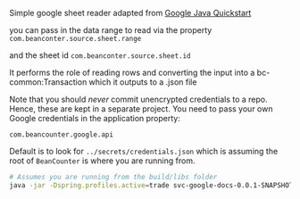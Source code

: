 Simple google sheet reader adapted from [Google Java Quickstart](https://developers.google.com/sheets/api/quickstart/java)

you can pass in the data range to read via the property 
    `com.beanconter.source.sheet.range` 
   
and the sheet id 
    `com.beanconter.source.sheet.id`
    
  
It performs the role of reading rows and converting the input into a bc-common:Transaction which it outputs to a .json file 


Note that you should _never_ commit unencrypted credentials to a repo.  Hence, these are kept in a separate project.  You need
to pass your own Google credentials in the application property:

```
com.beancounter.google.api 
```

Default is to look for `../secrets/credentials.json` which is assuming the root of `BeanCounter` is where you are running from.  

```bash
# Assumes you are running from the build/libs folder
java -jar -Dspring.profiles.active=trade svc-google-docs-0.0.1-SNAPSHOT.jar  --sheet=1FmWWSw956mD31Nz4cRkGv1UrCJ-tuSM8BnEuAUSXRsE --com.beancounter.google.api=../../../../secrets/google-api/credentials.json 

```